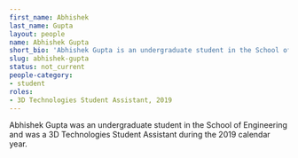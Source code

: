 ```yaml
---
first_name: Abhishek
last_name: Gupta
layout: people
name: Abhishek Gupta
short_bio: 'Abhishek Gupta is an undergraduate student in the School of Engineering.'
slug: abhishek-gupta
status: not_current
people-category:
- student
roles:
- 3D Technologies Student Assistant, 2019
---
```

Abhishek Gupta was an undergraduate student in the School of Engineering and was a 3D Technologies Student Assistant during the 2019 calendar year.
